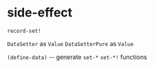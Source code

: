 # side-effect

`record-set!`

`DataSetter` as `Value`
`DataSetterPure` as `Value`

`(define-data)` -- generate `set-*` `set-*!` functions
